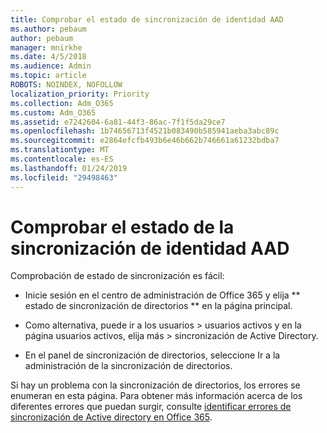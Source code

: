 ```yaml
---
title: Comprobar el estado de sincronización de identidad AAD
ms.author: pebaum
author: pebaum
manager: mnirkhe
ms.date: 4/5/2018
ms.audience: Admin
ms.topic: article
ROBOTS: NOINDEX, NOFOLLOW
localization_priority: Priority
ms.collection: Adm_O365
ms.custom: Adm_O365
ms.assetid: e7242604-6a81-44f3-86ac-7f1f5da29ce7
ms.openlocfilehash: 1b74656713f4521b083490b585941aeba3abc89c
ms.sourcegitcommit: e2864efcfb493b6e46b662b746661a61232bdba7
ms.translationtype: MT
ms.contentlocale: es-ES
ms.lasthandoff: 01/24/2019
ms.locfileid: "29498463"
---
```

# <a name="check-aad-identity-sync-status"></a>Comprobar el estado de la sincronización de identidad AAD

Comprobación de estado de sincronización es fácil: 
  
- Inicie sesión en el centro de administración de Office 365 y elija ** estado de sincronización de directorios ** en la página principal. 
    
- Como alternativa, puede ir a los usuarios \> usuarios activos y en la página usuarios activos, elija más \> sincronización de Active Directory.
    
- En el panel de sincronización de directorios, seleccione Ir a la administración de la sincronización de directorios. 
    
Si hay un problema con la sincronización de directorios, los errores se enumeran en esta página. Para obtener más información acerca de los diferentes errores que puedan surgir, consulte [identificar errores de sincronización de Active directory en Office 365](https://support.office.com/article/b4fc07a5-97ea-4ca6-9692-108acab74067).
  


